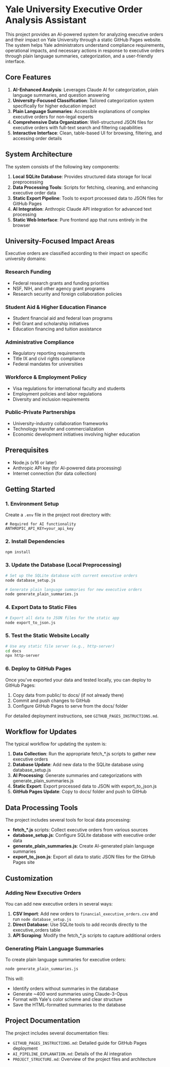 # Yale University Executive Order Analysis Assistant

This project provides an AI-powered system for analyzing executive orders and their impact on Yale University through a static GitHub Pages website. The system helps Yale administrators understand compliance requirements, operational impacts, and necessary actions in response to executive orders through plain language summaries, categorization, and a user-friendly interface.

## Core Features

1. **AI-Enhanced Analysis**: Leverages Claude AI for categorization, plain language summaries, and question answering
2. **University-Focused Classification**: Tailored categorization system specifically for higher education impact
3. **Plain Language Summaries**: Accessible explanations of complex executive orders for non-legal experts
4. **Comprehensive Data Organization**: Well-structured JSON files for executive orders with full-text search and filtering capabilities
5. **Interactive Interface**: Clean, table-based UI for browsing, filtering, and accessing order details

## System Architecture

The system consists of the following key components:

1. **Local SQLite Database**: Provides structured data storage for local preprocessing
2. **Data Processing Tools**: Scripts for fetching, cleaning, and enhancing executive order data
3. **Static Export Pipeline**: Tools to export processed data to JSON files for GitHub Pages
4. **AI Integration**: Anthropic Claude API integration for advanced text processing
5. **Static Web Interface**: Pure frontend app that runs entirely in the browser

## University-Focused Impact Areas

Executive orders are classified according to their impact on specific university domains:

### Research Funding
- Federal research grants and funding priorities
- NSF, NIH, and other agency grant programs
- Research security and foreign collaboration policies

### Student Aid & Higher Education Finance
- Student financial aid and federal loan programs
- Pell Grant and scholarship initiatives
- Education financing and tuition assistance

### Administrative Compliance
- Regulatory reporting requirements
- Title IX and civil rights compliance
- Federal mandates for universities

### Workforce & Employment Policy
- Visa regulations for international faculty and students
- Employment policies and labor regulations
- Diversity and inclusion requirements

### Public-Private Partnerships
- University-industry collaboration frameworks
- Technology transfer and commercialization
- Economic development initiatives involving higher education

## Prerequisites

- Node.js (v16 or later)
- Anthropic API key (for AI-powered data processing)
- Internet connection (for data collection)

## Getting Started

### 1. Environment Setup

Create a `.env` file in the project root directory with:

```
# Required for AI functionality
ANTHROPIC_API_KEY=your_api_key
```

### 2. Install Dependencies

```bash
npm install
```

### 3. Update the Database (Local Preprocessing)

```bash
# Set up the SQLite database with current executive orders
node database_setup.js

# Generate plain language summaries for new executive orders
node generate_plain_summaries.js
```

### 4. Export Data to Static Files

```bash
# Export all data to JSON files for the static app
node export_to_json.js
```

### 5. Test the Static Website Locally

```bash
# Use any static file server (e.g., http-server)
cd docs
npx http-server
```

### 6. Deploy to GitHub Pages

Once you've exported your data and tested locally, you can deploy to GitHub Pages:

1. Copy data from public/ to docs/ (if not already there)
2. Commit and push changes to GitHub
3. Configure GitHub Pages to serve from the docs/ folder

For detailed deployment instructions, see `GITHUB_PAGES_INSTRUCTIONS.md`.

## Workflow for Updates

The typical workflow for updating the system is:

1. **Data Collection**: Run the appropriate fetch_*.js scripts to gather new executive orders
2. **Database Update**: Add new data to the SQLite database using database_setup.js
3. **AI Processing**: Generate summaries and categorizations with generate_plain_summaries.js
4. **Static Export**: Export processed data to JSON with export_to_json.js
5. **GitHub Pages Update**: Copy to docs/ folder and push to GitHub

## Data Processing Tools

The project includes several tools for local data processing:

- **fetch_*.js** scripts: Collect executive orders from various sources
- **database_setup.js**: Configure SQLite database with executive order data
- **generate_plain_summaries.js**: Create AI-generated plain language summaries
- **export_to_json.js**: Export all data to static JSON files for the GitHub Pages site

## Customization

### Adding New Executive Orders

You can add new executive orders in several ways:

1. **CSV Import**: Add new orders to `financial_executive_orders.csv` and run `node database_setup.js`
2. **Direct Database**: Use SQLite tools to add records directly to the executive_orders table
3. **API Scraping**: Modify the fetch_*.js scripts to capture additional orders

### Generating Plain Language Summaries

To create plain language summaries for executive orders:

```bash
node generate_plain_summaries.js
```

This will:
- Identify orders without summaries in the database
- Generate ~400 word summaries using Claude-3-Opus
- Format with Yale's color scheme and clear structure
- Save the HTML-formatted summaries to the database

## Project Documentation

The project includes several documentation files:

- `GITHUB_PAGES_INSTRUCTIONS.md`: Detailed guide for GitHub Pages deployment
- `AI_PIPELINE_EXPLANATION.md`: Details of the AI integration
- `PROJECT_STRUCTURE.md`: Overview of the project files and architecture
